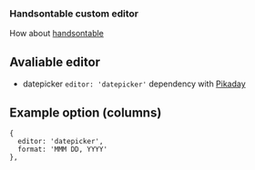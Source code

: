 ### Handsontable custom editor

How about [handsontable](https://github.com/handsontable/jquery-handsontable)

## Avaliable editor
- datepicker `editor: 'datepicker'` dependency with [Pikaday](https://github.com/dbushell/Pikaday)

## Example option (columns)
```
{
  editor: 'datepicker',
  format: 'MMM DD, YYYY'
},
```